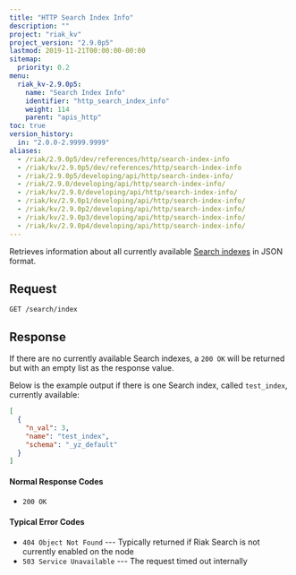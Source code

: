 ```yaml
---
title: "HTTP Search Index Info"
description: ""
project: "riak_kv"
project_version: "2.9.0p5"
lastmod: 2019-11-21T00:00:00-00:00
sitemap:
  priority: 0.2
menu:
  riak_kv-2.9.0p5:
    name: "Search Index Info"
    identifier: "http_search_index_info"
    weight: 114
    parent: "apis_http"
toc: true
version_history:
  in: "2.0.0-2.9999.9999"
aliases:
  - /riak/2.9.0p5/dev/references/http/search-index-info
  - /riak/kv/2.9.0p5/dev/references/http/search-index-info
  - /riak/2.9.0p5/developing/api/http/search-index-info/
  - /riak/2.9.0/developing/api/http/search-index-info/
  - /riak/kv/2.9.0/developing/api/http/search-index-info/
  - /riak/kv/2.9.0p1/developing/api/http/search-index-info/
  - /riak/kv/2.9.0p2/developing/api/http/search-index-info/
  - /riak/kv/2.9.0p3/developing/api/http/search-index-info/
  - /riak/kv/2.9.0p4/developing/api/http/search-index-info/
---
```


Retrieves information about all currently available [Search indexes]({{<baseurl>}}riak/kv/2.9.0p5/developing/usage/search) in JSON format.

## Request

```
GET /search/index
```

## Response

If there are no currently available Search indexes, a `200 OK` will be
returned but with an empty list as the response value.

Below is the example output if there is one Search index, called
`test_index`, currently available:

```json
[
  {
    "n_val": 3,
    "name": "test_index",
    "schema": "_yz_default"
  }
]
```

#### Normal Response Codes

* `200 OK`

#### Typical Error Codes

* `404 Object Not Found` --- Typically returned if Riak Search is not
    currently enabled on the node
* `503 Service Unavailable` --- The request timed out internally
